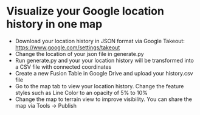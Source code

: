 # Visualize your Google location history in one map

* Download your location history in JSON format via Google Takeout: https://www.google.com/settings/takeout
* Change the location of your json file in generate.py
* Run generate.py and your your location history will be transformed into a CSV file with connected coordinates
* Create a new Fusion Table in Google Drive and upload your history.csv file
* Go to the map tab to view your location history. Change the feature styles such as Line Color to an opacity of 5% to 10%
* Change the map to terrain view to improve visibility. You can share the map via Tools -> Publish
